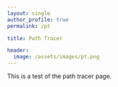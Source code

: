 ```yaml
---
layout: single
author_profile: true
permalink: /pt

title: Path Tracer

header:
  image: /assets/images/pt.png
---
```


This is a test of the path tracer page.

